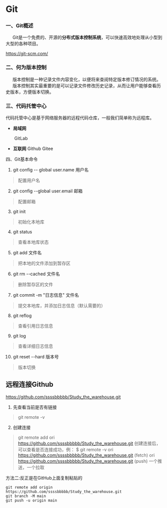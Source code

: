 # Git

### 一、Git概述
&ensp; &ensp; Git是一个免费的、开源的**分布式版本控制系统**，可以快速高效地处理从小型到大型的各种项目。

https://git-scm.com/



### 二、何为版本控制
&ensp; &ensp; 版本控制是一种记录文件内容变化，以便将来查阅特定版本修订情况的系统。
&ensp; &ensp; 版本控制其实最重要的是可以记录文件修改历史记录，从而让用户能够查看历史版本，方便版本切换。



### 三、代码托管中心
代码托管中心是基于网络服务器的远程代码仓库，一般我们简单称为远程库。
- **局域网**
	
	​    GitLab
	
- **互联网**
	    Github
	    Gitee



四、Git基本命令

1. git config -- global user.name 用户名
> 配置用户名

2. git config --global user.email 邮箱
> 配置邮箱

3. git init
> 初始化本地库

4. git status
> 查看本地库状态

5. git add 文件名
> 把本地的文件添加到暂存区

6. git rm --cached 文件名
> 删除暂存区的文件

7. git commit -m "日志信息" 文件名
> 提交本地库，并添加日志信息（默认需要的）

8. git reflog
> 查看引用日志信息

9. git log
> 查看详细日志信息

10. git reset --hard 版本号
> 版本切换

## 远程连接Github
https://github.com/ssssbbbbb/Study_the_warehouse.git

1. 先查看当前是否有链接
> git remote -v
2. 创建连接
> git remote add ori https://github.com/ssssbbbbb/Study_the_warehouse.git
> 创建连接后，可以查看是否连接成功，例：
> $ git remote -v
> ori     https://github.com/ssssbbbbb/Study_the_warehouse.git (fetch)
> ori     https://github.com/ssssbbbbb/Study_the_warehouse.git (push)
> 一个推送，一个拉取

方法二:反正是在GitHub上面复制粘贴的
```
git remote add origin https://github.com/ssssbbbbb/Study_the_warehouse.git
git branch -M main
git push -u origin main
```


